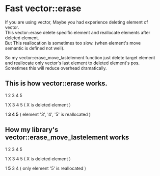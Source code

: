# Fast vector::erase

If you are using vector, Maybe you had experience deleting element of vector.   
This vector::erase delete specific element and reallocate elements after deleted element.   
But This reallocation is sometimes too slow. (when element's move semantic is defined not well).   

So my vector::erase_move_lastelement function just delete target element and reallocate only vector's last element to deleted element's pos.   
Sometimes this will reduce overhead dramatically.   

## This is how vector::erase works.

1  2  3  4  5   

1  X  3  4  5 ( X is deleted element )   

1  **3  4  5** ( element '3', '4', '5' is reallocated )   

## How my library's vector::erase_move_lastelement works

1  2  3  4  5   

1  X  3  4  5 ( X is deleted element )   

1  **5**  3  4  ( only element '5' is reallocated )   

